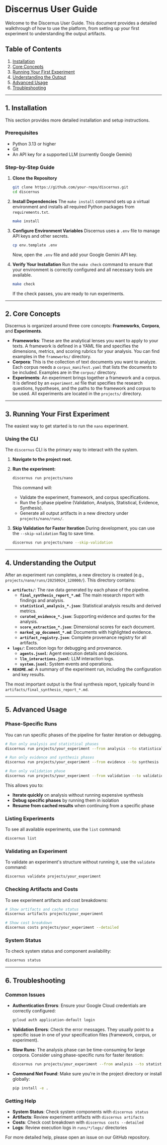 # Discernus User Guide

Welcome to the Discernus User Guide. This document provides a detailed walkthrough of how to use the platform, from setting up your first experiment to understanding the output artifacts.

## Table of Contents

1.  [Installation](#installation)
2.  [Core Concepts](#core-concepts)
3.  [Running Your First Experiment](#running-your-first-experiment)
4.  [Understanding the Output](#understanding-the-output)
5.  [Advanced Usage](#advanced-usage)
6.  [Troubleshooting](#troubleshooting)

---

## 1. Installation

This section provides more detailed installation and setup instructions.

### Prerequisites

*   Python 3.13 or higher
*   Git
*   An API key for a supported LLM (currently Google Gemini)

### Step-by-Step Guide

1.  **Clone the Repository**
    ```bash
    git clone https://github.com/your-repo/discernus.git
    cd discernus
    ```

2.  **Install Dependencies**
    The `make install` command sets up a virtual environment and installs all required Python packages from `requirements.txt`.
    ```bash
    make install
    ```

3.  **Configure Environment Variables**
    Discernus uses a `.env` file to manage API keys and other secrets.
    ```bash
    cp env.template .env
    ```
    Now, open the `.env` file and add your Google Gemini API key.

4.  **Verify Your Installation**
    Run the `make check` command to ensure that your environment is correctly configured and all necessary tools are available.
    ```bash
    make check
    ```
    If the check passes, you are ready to run experiments.

---

## 2. Core Concepts

Discernus is organized around three core concepts: **Frameworks**, **Corpora**, and **Experiments**.

*   **Frameworks**: These are the analytical lenses you want to apply to your texts. A framework is defined in a YAML file and specifies the dimensions, metrics, and scoring rubrics for your analysis. You can find examples in the `frameworks/` directory.
*   **Corpora**: This is the collection of text documents you want to analyze. Each corpus needs a `corpus_manifest.yaml` that lists the documents to be included. Examples are in the `corpus/` directory.
*   **Experiments**: An experiment brings together a framework and a corpus. It is defined by an `experiment.md` file that specifies the research questions, hypotheses, and the paths to the framework and corpus to be used. All experiments are located in the `projects/` directory.

---

## 3. Running Your First Experiment

The easiest way to get started is to run the `nano` experiment.

### Using the CLI

The `discernus` CLI is the primary way to interact with the system.

1.  **Navigate to the project root.**

2.  **Run the experiment:**
    ```bash
    discernus run projects/nano
    ```
    This command will:
    *   Validate the experiment, framework, and corpus specifications.
    *   Run the 5-phase pipeline (Validation, Analysis, Statistical, Evidence, Synthesis).
    *   Generate all output artifacts in a new directory under `projects/nano/runs/`.

3.  **Skip Validation for Faster Iteration**
    During development, you can use the `--skip-validation` flag to save time.
    ```bash
    discernus run projects/nano --skip-validation
    ```

---

## 4. Understanding the Output

After an experiment run completes, a new directory is created (e.g., `projects/nano/runs/20250924_120000/`). This directory contains:

*   **`artifacts/`**: The raw data generated by each phase of the pipeline.
    *   **`final_synthesis_report_*.md`**: The main research report with findings and analysis.
    *   **`statistical_analysis_*.json`**: Statistical analysis results and derived metrics.
    *   **`curated_evidence_*.json`**: Supporting evidence and quotes for the analysis.
    *   **`score_extraction_*.json`**: Dimensional scores for each document.
    *   **`marked_up_document_*.md`**: Documents with highlighted evidence.
    *   **`artifact_registry.json`**: Complete provenance registry for all artifacts.
*   **`logs/`**: Execution logs for debugging and provenance.
    *   **`agents.jsonl`**: Agent execution details and decisions.
    *   **`llm_interactions.jsonl`**: LLM interaction logs.
    *   **`system.jsonl`**: System events and operations.
*   **`README.md`**: A summary of the experiment run, including the configuration and key results.

The most important output is the final synthesis report, typically found in `artifacts/final_synthesis_report_*.md`.

---

## 5. Advanced Usage

### Phase-Specific Runs

You can run specific phases of the pipeline for faster iteration or debugging.

```bash
# Run only analysis and statistical phases
discernus run projects/your_experiment --from analysis --to statistical

# Run only evidence and synthesis phases
discernus run projects/your_experiment --from evidence --to synthesis

# Run only validation phase
discernus run projects/your_experiment --from validation --to validation
```

This allows you to:
*   **Iterate quickly** on analysis without running expensive synthesis
*   **Debug specific phases** by running them in isolation
*   **Resume from cached results** when continuing from a specific phase

### Listing Experiments

To see all available experiments, use the `list` command:
```bash
discernus list
```

### Validating an Experiment

To validate an experiment's structure without running it, use the `validate` command:
```bash
discernus validate projects/your_experiment
```

### Checking Artifacts and Costs

To see experiment artifacts and cost breakdowns:
```bash
# Show artifacts and cache status
discernus artifacts projects/your_experiment

# Show cost breakdown
discernus costs projects/your_experiment --detailed
```

### System Status

To check system status and component availability:
```bash
discernus status
```

---

## 6. Troubleshooting

### Common Issues

*   **Authentication Errors**: Ensure your Google Cloud credentials are correctly configured:
    ```bash
    gcloud auth application-default login
    ```

*   **Validation Errors**: Check the error messages. They usually point to a specific issue in one of your specification files (framework, corpus, or experiment).

*   **Slow Runs**: The analysis phase can be time-consuming for large corpora. Consider using phase-specific runs for faster iteration:
    ```bash
    discernus run projects/your_experiment --from analysis --to statistical
    ```

*   **Command Not Found**: Make sure you're in the project directory or install globally:
    ```bash
    pip install -e .
    ```

### Getting Help

*   **System Status**: Check system components with `discernus status`
*   **Artifacts**: Review experiment artifacts with `discernus artifacts`
*   **Costs**: Check cost breakdown with `discernus costs --detailed`
*   **Logs**: Review execution logs in `runs/*/logs/` directories

For more detailed help, please open an issue on our GitHub repository.
